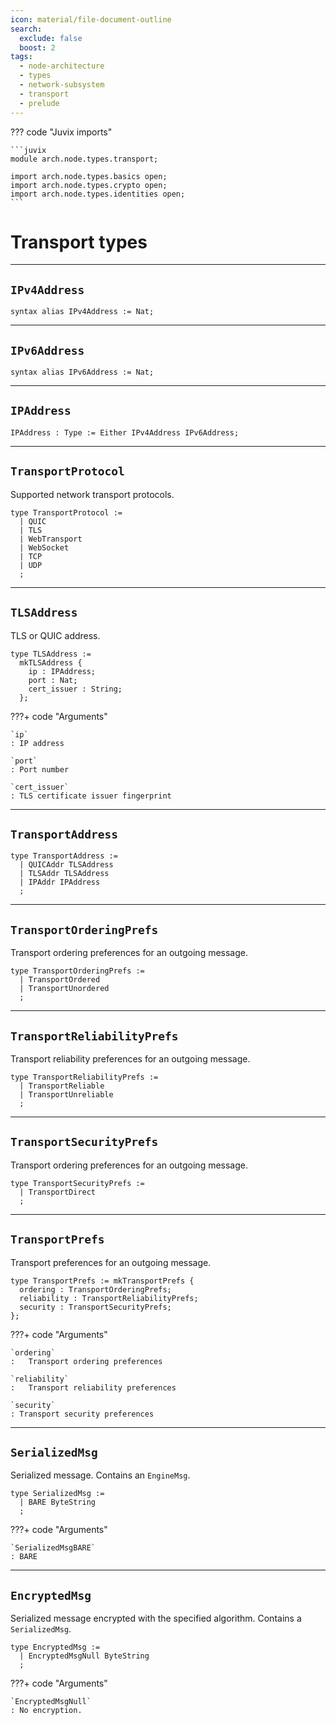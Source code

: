 ```yaml
---
icon: material/file-document-outline
search:
  exclude: false
  boost: 2
tags:
  - node-architecture
  - types
  - network-subsystem
  - transport
  - prelude
---
```


??? code "Juvix imports"

    ```juvix
    module arch.node.types.transport;

    import arch.node.types.basics open;
    import arch.node.types.crypto open;
    import arch.node.types.identities open;
    ```

# Transport types

---

## `IPv4Address`

```juvix
syntax alias IPv4Address := Nat;
```

---

## `IPv6Address`

```juvix
syntax alias IPv6Address := Nat;
```

---

## `IPAddress`

```juvix
IPAddress : Type := Either IPv4Address IPv6Address;
```

---

## `TransportProtocol`

Supported network transport protocols.

```juvix
type TransportProtocol :=
  | QUIC
  | TLS
  | WebTransport
  | WebSocket
  | TCP
  | UDP
  ;
```

---

## `TLSAddress`

TLS or QUIC address.

```juvix
type TLSAddress :=
  mkTLSAddress {
    ip : IPAddress;
    port : Nat;
    cert_issuer : String;
  };
```


???+ code "Arguments"

    `ip`
    : IP address

    `port`
    : Port number

    `cert_issuer`
    : TLS certificate issuer fingerprint

---

## `TransportAddress`

```juvix
type TransportAddress :=
  | QUICAddr TLSAddress
  | TLSAddr TLSAddress
  | IPAddr IPAddress
  ;
```

---

## `TransportOrderingPrefs`

Transport ordering preferences for an outgoing message.

```juvix
type TransportOrderingPrefs :=
  | TransportOrdered
  | TransportUnordered
  ;
```

---

## `TransportReliabilityPrefs`

Transport reliability preferences for an outgoing message.

```juvix
type TransportReliabilityPrefs :=
  | TransportReliable
  | TransportUnreliable
  ;
```

---

## `TransportSecurityPrefs`

Transport ordering preferences for an outgoing message.

```juvix
type TransportSecurityPrefs :=
  | TransportDirect
  ;
```

---

## `TransportPrefs`

Transport preferences for an outgoing message.

```juvix
type TransportPrefs := mkTransportPrefs {
  ordering : TransportOrderingPrefs;
  reliability : TransportReliabilityPrefs;
  security : TransportSecurityPrefs;
};
```

???+ code "Arguments"

    `ordering`
    :	Transport ordering preferences

    `reliability`
    :	Transport reliability preferences

    `security`
    : Transport security preferences

---

## `SerializedMsg`

Serialized message.
Contains an `EngineMsg`.

<!-- --8<-- [start:SerializedMsg] -->
```juvix
type SerializedMsg :=
  | BARE ByteString
  ;
```
<!-- --8<-- [end:SerializedMsg] -->

???+ code "Arguments"

    `SerializedMsgBARE`
    : BARE

---

## `EncryptedMsg`

Serialized message encrypted with the specified algorithm.
Contains a `SerializedMsg`.

<!-- --8<-- [start:EncryptedMsg] -->
```juvix
type EncryptedMsg :=
  | EncryptedMsgNull ByteString
  ;
```
<!-- --8<-- [end:EncryptedMsg] -->

???+ code "Arguments"

    `EncryptedMsgNull`
    : No encryption.
